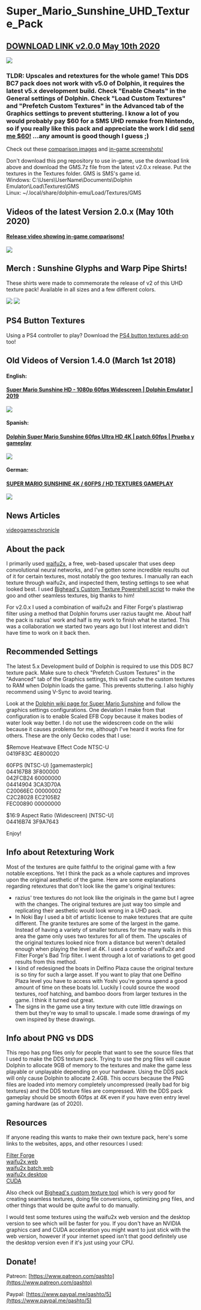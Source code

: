 # Super_Mario_Sunshine_UHD_Texture_Pack

## [DOWNLOAD LINK v2.0.0 May 10th 2020](https://github.com/quinton-ashley/Super_Mario_Sunshine_UHD_Texture_Pack/releases/latest/download/GMS.7z)

![](https://raw.githubusercontent.com/quinton-ashley/Super_Mario_Sunshine_UHD_Texture_Pack/master/textures/GMS/gui/title/tex1_490x270_8173791dd11cea7c_5.png)

### TLDR: Upscales and retextures for the whole game! This DDS BC7 pack does not work with v5.0 of Dolphin, it requires the latest v5.x development build. Check "Enable Cheats" in the General settings of Dolphin. Check "Load Custom Textures" and "Prefetch Custom Textures" in the Advanced tab of the Graphics settings to prevent stuttering. I know a lot of you would probably pay $60 for a SMS UHD remake from Nintendo, so if you really like this pack and appreciate the work I did [send me $60!](https://www.paypal.me/qashto/60) ...any amount is good though I guess ;)

Check out these [comparison images](https://github.com/quinton-ashley/Super_Mario_Sunshine_UHD_Texture_Pack/wiki) and [in-game screenshots!](https://github.com/quinton-ashley/Super_Mario_Sunshine_UHD_Texture_Pack/wiki/Screenshots)

Don't download this png repository to use in-game, use the download link above and download the GMS.7z file from the latest v2.0.x release. Put the textures in the Textures folder. GMS is SMS's game id.  
Windows: C:\Users\UserName\Documents\Dolphin Emulator\Load\Textures\GMS  
Linux: ~/.local/share/dolphin-emu/Load/Textures/GMS

## Videos of the latest Version 2.0.x (May 10th 2020)

#### [Release video showing in-game comparisons!](https://www.youtube.com/watch?v=rTuVt89yVTM)

[![](https://img.youtube.com/vi/rTuVt89yVTM/0.jpg)](https://www.youtube.com/watch?v=rTuVt89yVTM)

## Merch : Sunshine Glyphs and Warp Pipe Shirts!

These shirts were made to commemorate the release of v2 of this UHD texture pack! Available in all sizes and a few different colors.

[![](https://c.bonfireassets.com/thumb/design-image/e3a4cb6d-af15-4d39-8c08-443438bdbe1f/e4213c53-8052-4c44-ad64-9d06f2cda5e3/?size=400)](https://www.bonfire.com/sunshine-glyphs-shirt/)
[![](https://c.bonfireassets.com/thumb/design-image/c9848b30-c216-42d7-9460-e1852e02f3cb/1c8be962-c6d5-4adb-9d12-49db4f1ed6a6/?size=400)](https://www.bonfire.com/warp-pipe-shirt/)

## PS4 Button Textures

Using a PS4 controller to play? Download the [PS4 button textures add-on](https://github.com/quinton-ashley/Super_Mario_Sunshine_UHD_Texture_Pack/releases/download/v2.0.x/SMS_PS4_Button_Textures.zip) too!

## Old Videos of Version 1.4.0 (March 1st 2018)

#### English:

#### [Super Mario Sunshine HD - 1080p 60fps Widescreen | Dolphin Emulator | 2019](https://www.youtube.com/watch?v=45qFhXl4ySU)

[![](https://img.youtube.com/vi/45qFhXl4ySU/0.jpg)](https://www.youtube.com/watch?v=45qFhXl4ySU)

#### Spanish:

#### [Dolphin Super Mario Sunshine 60fps Ultra HD 4K | patch 60fps | Prueba y gameplay](https://www.youtube.com/watch?v=3yMXZgDkvmw)

[![](https://img.youtube.com/vi/3yMXZgDkvmw/0.jpg)](https://www.youtube.com/watch?v=3yMXZgDkvmw)

#### German:

#### [SUPER MARIO SUNSHINE 4K / 60FPS / HD TEXTURES GAMEPLAY](https://www.youtube.com/watch?v=49KLnur_O9U)

[![](https://img.youtube.com/vi/49KLnur_O9U/0.jpg)](https://www.youtube.com/watch?v=49KLnur_O9U)

## News Articles

[videogameschronicle](https://www.videogameschronicle.com/news/super-mario-bros-35th-anniversary/)

## About the pack

I primarily used [waifu2x](https://github.com/nagadomi/waifu2x), a free, web-based upscaler that uses deep convolutional neural networks, and I've gotten some incredible results out of it for certain textures, most notably the goo textures. I manually ran each texture through waifu2x, and inspected them, testing settings to see what looked best. I used [Bighead's Custom Texture Powershell script](https://forums.dolphin-emu.org/Thread-dolphin-custom-textures-info) to make the goo and other seamless textures, big thanks to him!

For v2.0.x I used a combination of waifu2x and Filter Forge's plastiwrap filter using a method that Dolphin forums user razius taught me. About half the pack is razius' work and half is my work to finish what he started. This was a collaboration we started two years ago but I lost interest and didn't have time to work on it back then.

## Recommended Settings

The latest 5.x Development build of Dolphin is required to use this DDS BC7 texture pack. Make sure to check "Prefetch Custom Textures" in the "Advanced" tab of the Graphics settings, this will cache the custom textures to RAM when Dolphin loads the game. This prevents stuttering. I also highly recommend using V-Sync to avoid tearing.

Look at the [Dolphin wiki page for Super Mario Sunshine](https://wiki.dolphin-emu.org/index.php?title=Super_Mario_Sunshine) and follow the graphics settings configurations. One deviation I make from that configuration is to enable Scaled EFB Copy because it makes bodies of water look way better. I do not use the widescreen code on the wiki because it causes problems for me, although I've heard it works fine for others. These are the only Gecko codes that I use:

$Remove Heatwave Effect Code NTSC-U  
0419F83C 4E800020

60FPS (NTSC-U) [gamemasterplc]  
044167B8 3F800000  
042FCB24 60000000  
04414904 3CA3D70A  
C20066EC 00000002  
C2C28028 EC2105B2  
FEC00890 00000000

$16:9 Aspect Ratio (Widescreen) [NTSC-U]  
04416B74 3F9A7643

Enjoy!

## Info about Retexturing Work

Most of the textures are quite faithful to the original game with a few notable exceptions. Yet I think the pack as a whole captures and improves upon the original aesthetic of the game. Here are some explanations regarding retextures that don't look like the game's original textures:

- razius' tree textures do not look like the originals in the game but I agree with the changes. The original textures are just way too simple and replicating their aesthetic would look wrong in a UHD pack.
- In Noki Bay I used a bit of artistic license to make textures that are quite different. The granite textures are some of the largest in the game. Instead of having a variety of smaller textures for the many walls in this area the game only uses two textures for all of them. The upscales of the original textures looked nice from a distance but weren't detailed enough when playing the level at 4K. I used a combo of waifu2x and Filter Forge's Bad Trip filter. I went through a lot of variations to get good results from this method.
- I kind of redesigned the boats in Delfino Plaza cause the original texture is so tiny for such a large asset. If you want to play that one Delfino Plaza level you have to access with Yoshi you're gonna spend a good amount of time on these boats lol. Luckily I could source the wood textures, roof hatching, and bamboo doors from larger textures in the game. I think it turned out great.
- The signs in the game use a tiny texture with cute little drawings on them but they're way to small to upscale. I made some drawings of my own inspired by these drawings.

## Info about PNG vs DDS

This repo has png files only for people that want to see the source files that I used to make the DDS texture pack.  Trying to use the png files will cause Dolphin to allocate 9GB of memory to the textures and make the game less playable or unplayable depending on your hardware.  Using the DDS pack will only cause Dolphin to allocate 2.4GB.  This occurs because the PNG files are loaded into memory completely uncompressed (really bad for big textures) and the DDS texture files are compressed. With the DDS pack gameplay should be smooth 60fps at 4K even if you have even entry level gaming hardware (as of 2020).

## Resources

If anyone reading this wants to make their own texture pack, here's some links to the websites, apps, and other resources I used:<br>

[Filter Forge](https://www.filterforge.com/)  
[waifu2x web](http://waifu2x.udp.jp/)  
[waifu2x batch web](http://waifu2x.me/)  
[waifu2x desktop](https://github.com/lltcggie/waifu2x-caffe/releases)  
[CUDA](https://developer.nvidia.com/cuda-downloads)

Also check out [Bighead's custom texture tool](https://forums.dolphin-emu.org/Thread-dolphin-custom-textures-info) which is very good for creating seamless textures, doing file conversions, optimizing png files, and other things that would be quite awful to do manually.

I would test some textures using the waifu2x web version and the desktop version to see which will be faster for you. If you don't have an NVIDIA graphics card and CUDA acceleration you might want to just stick with the web version, however if your internet speed isn't that good definitely use the desktop version even if it's just using your CPU.

## Donate!

Patreon:
[https://www.patreon.com/qashto](https://www.patreon.com/qashto)

Paypal:
[https://www.paypal.me/qashto/5](https://www.paypal.me/qashto/5)
